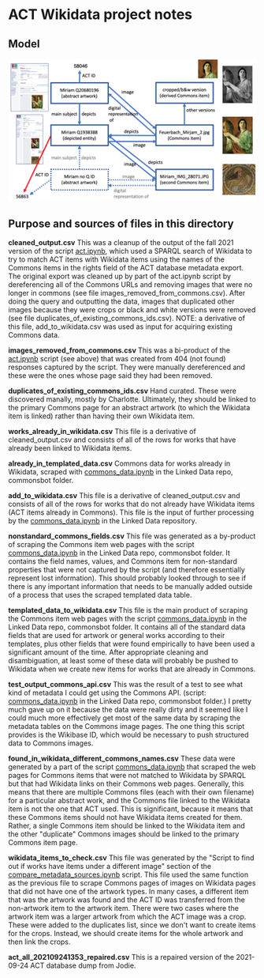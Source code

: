 # ACT Wikidata project notes

## Model

![data model for Wikidata and Commons](data_model.png)

## Purpose and sources of files in this directory

**cleaned_output.csv** This was a cleanup of the output of the fall 2021 version of the script [act.ipynb](https://github.com/HeardLibrary/vandycite/blob/master/act/act.ipynb), which used a SPARQL search of Wikidata to try to match ACT items with Wikidata items using the names of the Commons items in the rights field of the ACT database metadata export. The original export was cleaned up by part of the act.ipynb script by dereferencing all of the Commons URLs and removing images that were no longer in commons (see file images_removed_from_commons.csv).  After doing the query and outputting the data, images that duplicated other images because they were crops or black and white versions were removed (see file duplicates_of_existing_commons_ids.csv). NOTE: a derivative of this file, add_to_wikidata.csv was used as input for acquiring existing Commons data. 

**images_removed_from_commons.csv** This was a bi-product of the [act.ipynb](https://github.com/HeardLibrary/vandycite/blob/master/act/act.ipynb) script (see above) that was created from 404 (not found) responses captured by the script. They were manually dereferenced and these were the ones whose page said they had been removed.

**duplicates_of_existing_commons_ids.csv** Hand curated. These were discovered manally, mostly by Charlotte. Ultimately, they should be linked to the primary Commons page for an abstract artwork (to which the Wikidata item is linked) rather than having their own Wikidata item.

**works_already_in_wikidata.csv** This file is a derivative of cleaned_output.csv and consists of all of the rows for works that have already been linked to Wikidata items.

**already_in_templated_data.csv** Commons data for works already in Wikidata, scraped with [commons_data.ipynb](https://github.com/HeardLibrary/linked-data/blob/master/commonsbot/commons_data.ipynb) in the Linked Data repo, commonsbot folder.

**add_to_wikidata.csv** This file is a derivative of cleaned_output.csv and consists of all of the rows for works that do not already have Wikidata items (ACT items already in Commons). This file is the input of further processing by the [commons_data.ipynb](https://github.com/HeardLibrary/linked-data/blob/master/commonsbot/commons_data.ipynb) in the Linked Data repository. 

**nonstandard_commons_fields.csv** This file was generated as a by-product of scraping the Commons item web pages with the script [commons_data.ipynb](https://github.com/HeardLibrary/linked-data/blob/master/commonsbot/commons_data.ipynb) in the Linked Data repo, commonsbot folder. It contains the field names, values, and Commons item for non-standard properties that were not captured by the script (and therefore essentially represent lost information). This should probably looked through to see if there is any important information that needs to be manually added outside of a process that uses the scraped templated data table.

**templated_data_to_wikidata.csv** This file is the main product of scraping the Commons item web pages with the script [commons_data.ipynb](https://github.com/HeardLibrary/linked-data/blob/master/commonsbot/commons_data.ipynb) in the Linked Data repo, commonsbot folder. It contains all of the standard data fields that are used for artwork or general works according to their templates, plus other fields that were found empirically to have been used a significant amount of the time. After appropriate cleaning and disambiguation, at least some of these data will probably be pushed to Wikidata when we create new items for works that are already in Commons.

**test_output_commons_api.csv** This was the result of a test to see what kind of metadata I could get using the Commons API. (script: [commons_data.ipynb](https://github.com/HeardLibrary/linked-data/blob/master/commonsbot/commons_data.ipynb) in the Linked Data repo, commonsbot folder.) I pretty much gave up on it because the data were really dirty and it seemed like I could much more effectively get most of the same data by scraping the metadata tables on the Commons image pages. The one thing this script provides is the Wikibase ID, which would be necessary to push structured data to Commons images.

**found_in_wikidata_different_commons_names.csv** These data were generated by a part of the script [commons_data.ipynb](https://github.com/HeardLibrary/linked-data/blob/master/commonsbot/commons_data.ipynb) that scraped the web pages for Commons items that were not matched to Wikidata by SPARQL but that had Wikidata links on their Commons web pages. Generally, this means that there are multiple Commons files (each with their own filename) for a particular abstract work, and the Commons file linked to the Wikidata item is not the one that ACT used. This is significant, because it means that these Commons items should not have Wikidata items created for them. Rather, a single Commons item should be linked to the Wikidata item and the other "duplicate" Commons images should be linked to the primary Commons item page.

**wikidata_items_to_check.csv** This file was generated by the "Script to find out if works have items under a different image" section of the [compare_metadata_sources.ipynb](http://localhost:8888/notebooks/github/vandycite/act/processed_lists/compare_metadata_sources.ipynb) script. This file used the same function as the previous file to scrape Commons pages of images on Wikidata pages that did not have one of the artwork types. In many cases, a different item that was the artwork was found and the ACT ID was transferred from the non-artwork item to the artwork item. There were two cases where the artwork item was a larger artwork from which the ACT image was a crop. These were added to the duplicates list, since we don't want to create items for the crops. Instead, we should create items for the whole artwork and then link the crops.

**act_all_202109241353_repaired.csv** This is a repaired version of the 2021-09-24 ACT database dump from Jodie.

